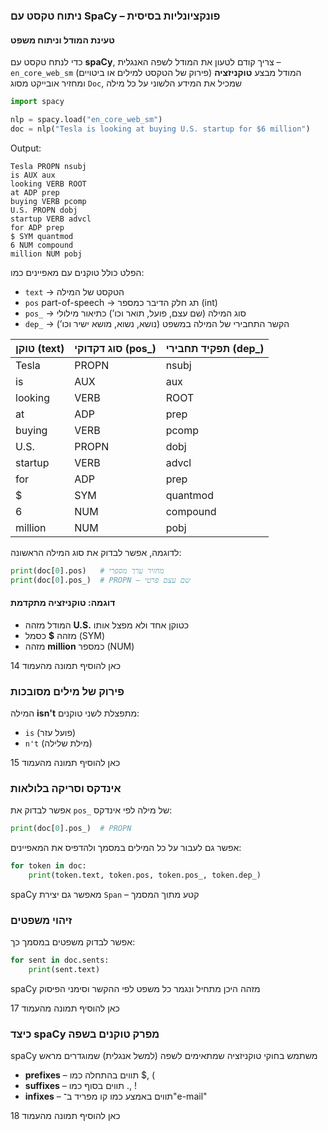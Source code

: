 ### ניתוח טקסט עם SpaCy – פונקציונליות בסיסית

#### טעינת המודל וניתוח משפט

כדי לנתח טקסט עם **spaCy**, צריך קודם לטעון את המודל לשפה האנגלית – `en_core_web_sm`
המודל מבצע **טוקניזציה** (פירוק של הטקסט למילים או ביטויים) ומחזיר אובייקט מסוג `Doc`, שמכיל את המידע הלשוני על כל מילה

```python
import spacy

nlp = spacy.load("en_core_web_sm")
doc = nlp("Tesla is looking at buying U.S. startup for $6 million")
```

Output:
```
Tesla PROPN nsubj
is AUX aux
looking VERB ROOT
at ADP prep
buying VERB pcomp
U.S. PROPN dobj
startup VERB advcl
for ADP prep
$ SYM quantmod
6 NUM compound
million NUM pobj
```

הפלט כולל טוקנים עם מאפיינים כמו:

* `text` → הטקסט של המילה
* `pos` part-of-speech → תג חלק הדיבר כמספר (int)
* `pos_` → סוג המילה (שם עצם, פועל, תואר וכו’) כתיאור מילולי
* `dep_` → הקשר התחבירי של המילה במשפט (נושא, נשוא, מושא ישיר וכו’)


| טוקן (text) | סוג דקדוקי (pos\_) | תפקיד תחבירי (dep\_) |
| ----------- | ------------------ | -------------------- |
| Tesla       | PROPN              | nsubj                |
| is          | AUX                | aux                  |
| looking     | VERB               | ROOT                 |
| at          | ADP                | prep                 |
| buying      | VERB               | pcomp                |
| U.S.        | PROPN              | dobj                 |
| startup     | VERB               | advcl                |
| for         | ADP                | prep                 |
| \$          | SYM                | quantmod             |
| 6           | NUM                | compound             |
| million     | NUM                | pobj                 |

לדוגמה, אפשר לבדוק את סוג המילה הראשונה:

```python
print(doc[0].pos)   # מחזיר ערך מספרי
print(doc[0].pos_)  # PROPN – שם עצם פרטי
```

#### דוגמה: טוקניזציה מתקדמת

* המודל מזהה **U.S.** כטוקן אחד ולא מפצל אותו
* מזהה **\$** כסמל (SYM)
* מזהה **million** כמספר (NUM)

כאן להוסיף תמונה מהעמוד 14

### פירוק של מילים מסובכות

המילה **isn't** מתפצלת לשני טוקנים:

* `is` (פועל עזר)
* `n't` (מילת שלילה)

כאן להוסיף תמונה מהעמוד 15

### אינדקס וסריקה בלולאות

אפשר לבדוק את `pos_` של מילה לפי אינדקס:

```python
print(doc[0].pos_)  # PROPN
```

אפשר גם לעבור על כל המילים במסמך ולהדפיס את המאפיינים:

```python
for token in doc:
    print(token.text, token.pos, token.pos_, token.dep_)
```

spaCy מאפשר גם יצירת `Span` – קטע מתוך המסמך

### זיהוי משפטים

אפשר לבדוק משפטים במסמך כך:

```python
for sent in doc.sents:
    print(sent.text)
```

spaCy מזהה היכן מתחיל ונגמר כל משפט לפי ההקשר וסימני הפיסוק

כאן להוסיף תמונה מהעמוד 17

### כיצד spaCy מפרק טוקנים בשפה

spaCy משתמש בחוקי טוקניזציה שמתאימים לשפה (למשל אנגלית) שמוגדרים מראש

* **prefixes** – תווים בהתחלה כמו \$, (
* **suffixes** – תווים בסוף כמו ., !
* **infixes** – תווים באמצע כמו קו מפריד ב־"e-mail"

כאן להוסיף תמונה מהעמוד 18
